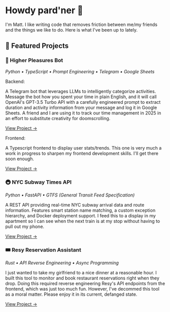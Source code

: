 # Howdy pard'ner 🤠

I'm Matt. I like writing code that removes friction between me/my friends and the things we like to do. Here is what I've been up to lately.

## 🌟 Featured Projects

### 🤖 Higher Pleasures Bot

_Python • TypeScript • Prompt Engineering • Telegram • Google Sheets_

Backend:

A Telegram bot that leverages LLMs to intelligently categorize activities. Message the bot how you spent your time in plain English, and it will call OpenAI's GPT-3.5 Turbo API with a carefully engineered prompt to extract duration and activity information from your message and log it in Google Sheets. A friend and I are using it to track our time management in 2025 in an effort to substitute creativity for doomscrolling.

[View Project →](https://github.com/MatthewCline-git/higher-pleasures)

Frontend:

A Typescript frontend to display user stats/trends. This one is very much
a work in progress to sharpen my frontend development skills. I'll get there
soon enough.

[View Project →](https://github.com/MatthewCline-git/higher-pleasures-frontend)

### 🚇 NYC Subway Times API

_Python • FastAPI • GTFS (General Transit Feed Specification)_

A REST API providing real-time NYC subway arrival data and route information. Features smart station name matching, a custom exception hierarchy, and Docker deployment support. I feed this to a display in my apartment so I can see when the next train is at my stop
without having to pull out my phone.

[View Project →](https://github.com/MatthewCline-git/train_app)

### 🎟️ Resy Reservation Assistant

_Rust • API Reverse Engineering • Async Programming_

I just wanted to take my girlfriend to a nice dinner at a reasonable hour. I built this tool to monitor and book restaurant reservations right when they drop. Doing this required reverse engineering Resy's API endpoints from the frontend, which was just too much fun. However, I've decommed this tool as a moral matter. Please enjoy it in its current, defanged state.

[View Project →](https://github.com/MatthewCline-git/public-resy-bot)
